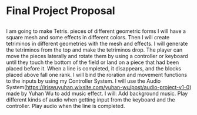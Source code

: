 # Final Project Proposal
## 
I am going to make Tetris.
pieces of different geometric forms
I will have a square mesh and some effects in different colors. Then I will create tetriminos in different geometries with the mesh and effects. I will generate the tetriminos from the top and make the tetriminos drop.  The player can move the pieces laterally and rotate them by using a controller or keyboard until they touch the bottom of the field or land on a piece that had been placed before it. When a line is completed, it disappears, and the blocks placed above fall one rank.
I will bind the roration and movement functions to the inputs by using my Controller System.
I will use the Audio System(https://iriswuyuhan.wixsite.com/yuhan-wu/post/audio-project-v1-0) made by Yuhan Wu to add music effect. I will: 
Add background music.
Play different kinds of audio when getting input from the keyboard and the controller. 
Play audio when the line is completed. 
